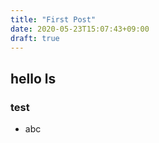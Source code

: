 ```yaml
---
title: "First Post"
date: 2020-05-23T15:07:43+09:00
draft: true
---
```


## hello ls

### test

- abc
